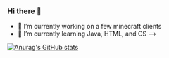 ### Hi there 👋

- 🔭 I’m currently working on a few minecraft clients
- 🌱 I’m currently learning Java, HTML, and CS
-->

[![Anurag's GitHub stats](https://github-readme-stats.vercel.app/api?username=ohNorth)](https://github.com/anuraghazra/github-readme-stats)
